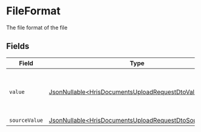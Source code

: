 # FileFormat

The file format of the file


## Fields

| Field                                                                                                                          | Type                                                                                                                           | Required                                                                                                                       | Description                                                                                                                    | Example                                                                                                                        |
| ------------------------------------------------------------------------------------------------------------------------------ | ------------------------------------------------------------------------------------------------------------------------------ | ------------------------------------------------------------------------------------------------------------------------------ | ------------------------------------------------------------------------------------------------------------------------------ | ------------------------------------------------------------------------------------------------------------------------------ |
| `value`                                                                                                                        | [JsonNullable\<HrisDocumentsUploadRequestDtoValue>](../../models/components/HrisDocumentsUploadRequestDtoValue.md)             | :heavy_minus_sign:                                                                                                             | The file format of the file, expressed as a file extension                                                                     | pdf                                                                                                                            |
| `sourceValue`                                                                                                                  | [JsonNullable\<HrisDocumentsUploadRequestDtoSourceValue>](../../models/components/HrisDocumentsUploadRequestDtoSourceValue.md) | :heavy_minus_sign:                                                                                                             | N/A                                                                                                                            | abc                                                                                                                            |
